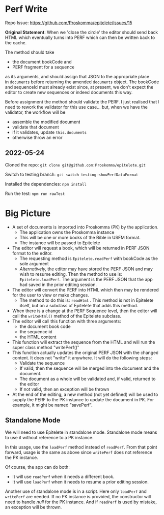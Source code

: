 # Perf Write
Repo Issue: https://github.com/Proskomma/epitelete/issues/15

**Original Statement**:
When we 'close the circle' the editor should send back HTML which eventually turns into PERF which can then be written back to the cache.

The method should take

-   the document bookCode and
-   PERF fragment for a sequence

as its arguments, and should assign that JSON to the appropriate place in `documents` before returning the amended `documents` object. The bookCode and sequenceId must already exist since, at present, we don't expect the editor to create new sequences or indeed documents this way.

Before assignment the method should validate the PERF. I just realised that I need to rework the validator for this use case... but, when we have the validator, the workflow will be

-   assemble the modified document
-   validate that document
-   if it validates, update `this.documents`
-   otherwise throw an error

## 2022-05-24

Cloned the repo: `git clone git@github.com:Proskomma/epitelete.git`

Switch to testing branch: `git switch testing-showPerfDataFormat`

Installed the dependencies: `npm install`

Run the test: `npm run rawTest`





# Big Picture

- A set of documents is imported into Proskomma (PK) by the application.
	- The application owns the Proskomma instance
	- This will be one or more books of the Bible in USFM format.
	- The instance will be passed to Epitelete 
- The editor will request a book, which will be returned in PERF JSON format to the editor.
	- The requesting method is `Epitelete.readPerf` with bookCode as the sole argument
	- *Alternatively,* the editor may have stored the PERF JSON and may wish to resume editing. Then the method to use is: `Epitelete.loadPerf`. The argument is the PERF JSON that the app had saved in the prior editing session.
- The editor will convert the PERF into HTML which then may be rendered for the user to view or make changes. 
	- The method to do this is: `readHtml` . This method is not in Epitelete itself, but on a subclass of Epitelete that adds this method.
- When there is a change at the PERF Sequence level, then the editor will call the `writeHtml()` method of the Epitelete subclass.
- The editor will call this function with three arguments:
	- the document book code
	- the sequence id
	- the HTML content
- This function will extract the sequence from the HTML and will run the super class method "writePerf()"
- This function actually updates the original PERF JSON with the changed content. It does not "write" it anywhere. It will do the following steps:
	- Validate the sequence 
	- If valid, then the sequence will be merged into the document and the document.
	- The document as a whole will be validated and, if valid, returned to the editor
	- If not valid, then an exception will be thrown
- At the end of the editing, a new method (not yet defined) will be used to supply the PERF to the PK instance to update the document in PK. For example, it might be named "savePerf".

## Standalone Mode
We will need to use Epitelete in standalone mode. Standalone mode means to use it without reference to a PK instance.

In this usage, use the `loadPerf` method instead of `readPerf`. From that point forward, usage is the same as above since `writePerf` does not reference the PK instance.

Of course, the app can do both:
- It will use `readPerf` when it needs a different book.
- It will use `loadPerf` when it needs to resume a prior editing session.

Another use of standalone mode is in a script. Here only `loadPerf` and `writePerf` are needed. If no PK instance is provided, the constructor will need to handle *null* for the PK instance. And if `readPerf` is used by mistake, an exception will be thrown.




